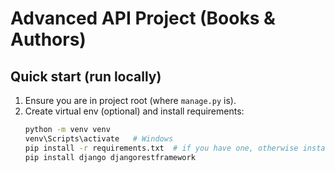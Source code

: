 # Advanced API Project (Books & Authors)

## Quick start (run locally)
1. Ensure you are in project root (where `manage.py` is).
2. Create virtual env (optional) and install requirements:
   ```bash
   python -m venv venv
   venv\Scripts\activate   # Windows
   pip install -r requirements.txt  # if you have one, otherwise install Django and djangorestframework
   pip install django djangorestframework